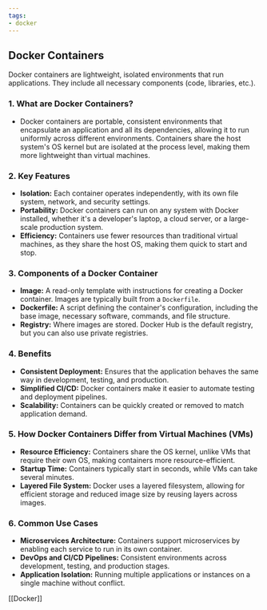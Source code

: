 ```yaml
---
tags: 
- docker
---
```


## Docker Containers

Docker containers are lightweight, isolated environments that run applications. They include all necessary components (code, libraries, etc.).

### 1. **What are Docker Containers?**

- Docker containers are portable, consistent environments that encapsulate an application and all its dependencies, allowing it to run uniformly across different environments. Containers share the host system's OS kernel but are isolated at the process level, making them more lightweight than virtual machines.

### 2. **Key Features**

- **Isolation:** Each container operates independently, with its own file system, network, and security settings.
- **Portability:** Docker containers can run on any system with Docker installed, whether it's a developer's laptop, a cloud server, or a large-scale production system.
- **Efficiency:** Containers use fewer resources than traditional virtual machines, as they share the host OS, making them quick to start and stop.

### 3. **Components of a Docker Container**

- **Image:** A read-only template with instructions for creating a Docker container. Images are typically built from a `Dockerfile`.
- **Dockerfile:** A script defining the container's configuration, including the base image, necessary software, commands, and file structure.
- **Registry:** Where images are stored. Docker Hub is the default registry, but you can also use private registries.

### 4. **Benefits**

- **Consistent Deployment:** Ensures that the application behaves the same way in development, testing, and production.
- **Simplified CI/CD:** Docker containers make it easier to automate testing and deployment pipelines.
- **Scalability:** Containers can be quickly created or removed to match application demand.

### 5. **How Docker Containers Differ from Virtual Machines (VMs)**

- **Resource Efficiency:** Containers share the OS kernel, unlike VMs that require their own OS, making containers more resource-efficient.
- **Startup Time:** Containers typically start in seconds, while VMs can take several minutes.
- **Layered File System:** Docker uses a layered filesystem, allowing for efficient storage and reduced image size by reusing layers across images.

### 6. **Common Use Cases**

- **Microservices Architecture:** Containers support microservices by enabling each service to run in its own container.
- **DevOps and CI/CD Pipelines:** Consistent environments across development, testing, and production stages.
- **Application Isolation:** Running multiple applications or instances on a single machine without conflict.

[[Docker]]
